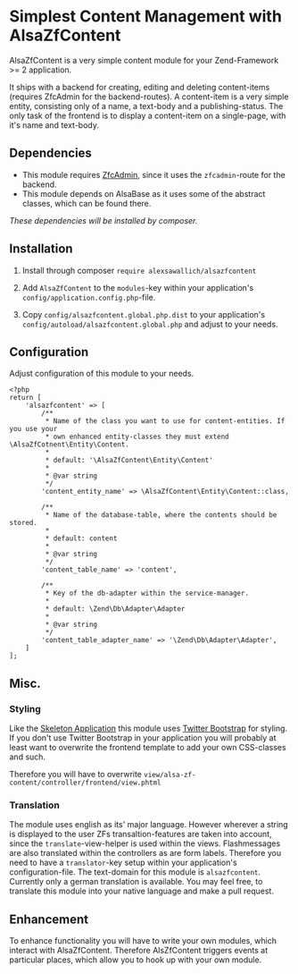# Simplest Content Management with AlsaZfContent
AlsaZfContent is a very simple content module for your Zend-Framework >= 2 application.

It ships with a backend for creating, editing and deleting content-items (requires ZfcAdmin for the backend-routes).
A content-item is a very simple entity, consisting only of a name, a text-body and a publishing-status.
The only task of the frontend is to display a content-item on a single-page, with it's name and text-body.

## Dependencies
* This module requires [ZfcAdmin](https://github.com/ZF-Commons/ZfcAdmin), since it uses the `zfcadmin`-route for the backend.
* This module depends on AlsaBase as it uses some of the abstract classes, which can be found there.

*These dependencies will be installed by composer.*

## Installation
1. Install through composer `require alexsawallich/alsazfcontent`

2. Add `AlsaZfContent` to the `modules`-key within your application's `config/application.config.php`-file.

3. Copy `config/alsazfcontent.global.php.dist` to your application's `config/autoload/alsazfcontent.global.php` and adjust to your needs.

## Configuration
Adjust configuration of this module to your needs.

	<?php
	return [
	    'alsazfcontent' => [
	        /**
	         * Name of the class you want to use for content-entities. If you use your
	         * own enhanced entity-classes they must extend \AlsaZfCotnent\Entity\Content.
	         * 
	         * default: '\AlsaZfContent\Entity\Content'
	         * 
	         * @var string
	         */
	        'content_entity_name' => \AlsaZfContent\Entity\Content::class,
	        
	        /**
	         * Name of the database-table, where the contents should be stored.
	         * 
	         * default: content
	         * 
	         * @var string
	         */
	        'content_table_name' => 'content',
	        
	        /**
	         * Key of the db-adapter within the service-manager.
	         * 
	         * default: \Zend\Db\Adapter\Adapter
	         * 
	         * @var string
	         */
	        'content_table_adapter_name' => '\Zend\Db\Adapter\Adapter',
	    ]
	];

## Misc.

### Styling
Like the [Skeleton Application](https://github.com/zendframework/ZendSkeletonApplication) this module uses
[Twitter Bootstrap](http://getbootstrap.com/) for styling. If you don't use Twitter Bootstrap in your application
you will probably at least want to overwrite the frontend template to add your own CSS-classes and such.

Therefore you will have to overwrite `view/alsa-zf-content/controller/frontend/view.phtml`

### Translation
The module uses english as its' major language. However wherever a string is displayed to the user ZFs transaltion-features
are taken into account, since the `translate`-view-helper is used within the views. Flashmessages are also translated within the
controllers as are form labels. Therefore you need to have a `translator`-key setup within your application's configuration-file. The text-domain for
this module is `alsazfcontent`. Currently only a german translation is available. You may feel free, to translate this module into your
native language and make a pull request.

## Enhancement
To enhance functionality you will have to write your own modules, which interact with AlsaZfContent. Therefore
AlsZfContent triggers events at particular places, which allow you to hook up with your own module.